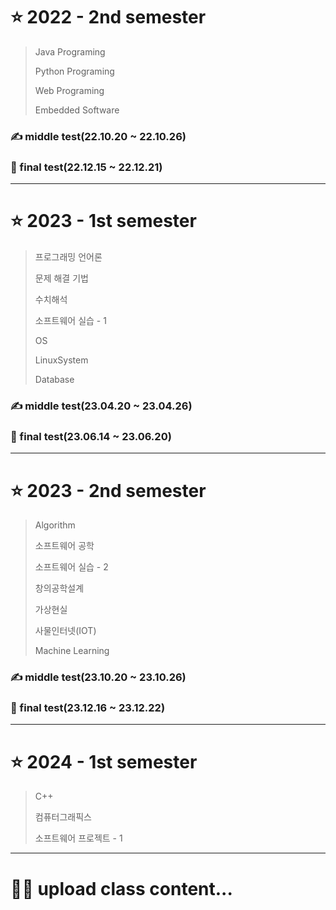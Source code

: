 # ⭐ 2022 - 2nd semester

> Java Programing
> 
> Python Programing
> 
> Web Programing
> 
> Embedded Software

### ✍ middle test(22.10.20 ~ 22.10.26)

### 🙏 final test(22.12.15 ~ 22.12.21)

---
# ⭐ 2023 - 1st semester

> 프로그래밍 언어론
>
> 문제 해결 기법
> 
> 수치해석
> 
> 소프트웨어 실습 - 1
> 
> OS
> 
> LinuxSystem
> 
> Database

### ✍ middle test(23.04.20 ~ 23.04.26)

### 🙏 final test(23.06.14 ~ 23.06.20)

---
# ⭐ 2023 - 2nd semester

> Algorithm
> 
> 소프트웨어 공학
> 
> 소프트웨어 실습 - 2
> 
> 창의공학설계
>
> 가상현실
> 
> 사물인터넷(IOT)
> 
> Machine Learning


### ✍ middle test(23.10.20 ~ 23.10.26)

### 🙏 final test(23.12.16 ~ 23.12.22)

---
# ⭐ 2024 - 1st semester

> C++
>
> 컴퓨터그래픽스
> 
> 소프트웨어 프로젝트 - 1

---
# 👨‍💻 upload class content...